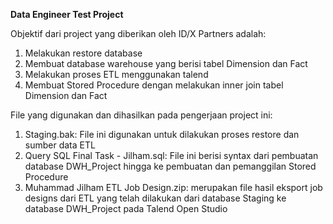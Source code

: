 **Data Engineer Test Project**

Objektif dari project yang diberikan oleh ID/X Partners adalah:
1. Melakukan restore database
2. Membuat database warehouse yang berisi tabel Dimension dan Fact
3. Melakukan proses ETL menggunakan talend
4. Membuat Stored Procedure dengan melakukan inner join tabel Dimension dan Fact

File yang digunakan dan dihasilkan pada pengerjaan project ini:
1. Staging.bak: File ini digunakan untuk dilakukan proses restore dan sumber data ETL
2. Query SQL Final Task - Jilham.sql: File ini berisi syntax dari pembuatan database DWH_Project hingga ke pembuatan dan pemanggilan Stored Procedure
3. Muhammad Jilham ETL Job Design.zip: merupakan file hasil eksport job designs dari ETL yang telah dilakukan dari database Staging ke database DWH_Project pada Talend Open Studio
